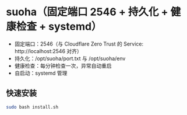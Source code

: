 # suoha（固定端口 2546 + 持久化 + 健康检查 + systemd）

- 固定端口：2546（与 Cloudflare Zero Trust 的 Service: http://localhost:2546 对齐）
- 持久化：/opt/suoha/port.txt 与 /opt/suoha/env
- 健康检查：每分钟检查一次，异常自动重启
- 自启动：systemd 管理

## 快速安装
```bash
sudo bash install.sh
